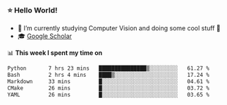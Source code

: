 ### ⭐️ Hello World!

<!--
**hologerry/hologerry** is a ✨ _special_ ✨ repository because its `README.md` (this file) appears on your GitHub profile.

Here are some ideas to get you started:

- 🔭 I’m currently working and studying on Computer Vision
- 🌱 I’m currently learning at Peking University
- 💬 Ask me about 
- 📫 How to reach me: E-mail
- 😄 Pronouns: he/his
- ⚡ Fun fact: Music is the Power
-->


- 🔭 I’m currently studying Computer Vision and doing some cool stuff 🤖
- 🎓 [Google Scholar](https://scholar.google.com/citations?user=3ykqW9wAAAAJ&hl=en)


📊 **This week I spent my time on**

<!--START_SECTION:waka-->

```txt
Python       7 hrs 23 mins   ███████████████▒░░░░░░░░░   61.27 %
Bash         2 hrs 4 mins    ████▒░░░░░░░░░░░░░░░░░░░░   17.24 %
Markdown     33 mins         █░░░░░░░░░░░░░░░░░░░░░░░░   04.61 %
CMake        26 mins         █░░░░░░░░░░░░░░░░░░░░░░░░   03.72 %
YAML         26 mins         █░░░░░░░░░░░░░░░░░░░░░░░░   03.65 %
```

<!--END_SECTION:waka-->
